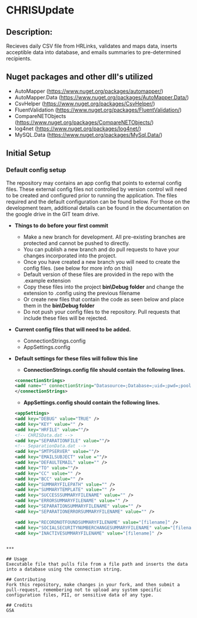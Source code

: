 # CHRISUpdate

## Description: 
Recieves daily CSV file from HRLinks, validates and maps data, inserts acceptible data into database, and emails summaries to pre-determined recipients. 


## Nuget packages and other dll's utilized
* AutoMapper (https://www.nuget.org/packages/automapper/)
* AutoMapper.Data (https://www.nuget.org/packages/AutoMapper.Data/)
* CsvHelper (https://www.nuget.org/packages/CsvHelper/)
* FluentValidation (https://www.nuget.org/packages/FluentValidation/)
* CompareNETObjects (https://www.nuget.org/packages/CompareNETObjects/)
* log4net (https://www.nuget.org/packages/log4net/)
* MySQL.Data (https://www.nuget.org/packages/MySql.Data/)

## Initial Setup
### Default config setup

The repository may contains an app config that points to external config files. These external config files not controlled by version control will need to be created and configured prior to running the application. The files required and the default configuration can be found below. For those on the development team, additional details can be found in the documentation on the google drive in the GIT team drive.


 * **Things to do before your first commit**
   * Make a new branch for development. All pre-existing branches are protected and cannot be pushed to directly.
   * You can publish a new branch and do pull requests to have your changes incorporated into the project.
   * Once you have created a new branch you will need to create the config files. (see below for more info on this)
   * Default version of these files are provided in the repo with the .example extension
   * Copy these files into the project **bin\Debug folder** and change the extension to .config using the previous filename
   * Or create new files that contain the code as seen below and place them in the **bin\Debug folder**
   * Do not push your config files to the repository. Pull requests that include these files will be rejected.
 
 * **Current config files that will need to be added.**
   * ConnectionStrings.config
   * AppSettings.config
 
* **Default settings for these files will follow this line**
 
   * **ConnectionStrings.config file should contain the following lines.** 
    ~~~ xml
    <connectionStrings>
    <add name="" connectionString="Datasource=;Database=;uid=;pwd=;pooling=true;" providerName="MySql.Data.MySqlClient"/>
    </connectionStrings>
    ~~~

   * **AppSettings.config should contain the following lines.**
  ~~~ xml
  <appSettings>
  <add key="DEBUG" value="TRUE" />
  <add key="KEY" value="" />
  <add key="HRFILE" value=""/>
  <!-- CHRISData.dat -->
  <add key="SEPARATIONFILE" value=""/>
  <!-- SeparationData.dat -->
  <add key="SMTPSERVER" value=""/>
  <add key="EMAILSUBJECT" value =""/>
  <add key="DEFAULTEMAIL" value="" />
  <add key="TO" value=""/>
  <add key="CC" value="" />
  <add key="BCC" value="" />
  <add key="SUMMARYFILEPATH" value="" />
  <add key="SUMMARYTEMPLATE" value="" />
  <add key="SUCCESSSUMMARYFILENAME" value="" />
  <add key="ERRORSUMMARYFILENAME" value="" />
  <add key="SEPARATIONSUMMARYFILENAME" value="" />
  <add key="SEPARATIONERRORSUMMARYFILENAME" value="" />

  <add key="RECORDNOTFOUNDSUMMARYFILENAME" value="[filename]" />
  <add key="SOCIALSECURITYNUMBERCHANGESUMMARYFILENAME" value="[filename]" />
  <add key="INACTIVESUMMARYFILENAME" value="[filename]" />
</appSettings>

  ~~~
  
  ***
  
## Usage
Executable file that pulls file from a file path and inserts the data into a database using the connection string.

## Contributing
Fork this repository, make changes in your fork, and then submit a pull-request, remembering not to upload any system specific configuration files, PII, or sensitive data of any type. 

## Credits
GSA

